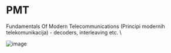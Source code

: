 # PMT
Fundamentals Of Modern Telecommunications (Principi modernih telekomunikacija) - decoders, interleaving etc. \

![image](https://github.com/user-attachments/assets/683f45bd-b530-4c1f-8c74-da2dacfcd77f)

